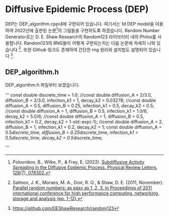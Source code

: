 # Diffusive Epidemic Process (DEP)

DEP는 DEP_algorithm.cpp내에 구현되어 있습니다. 여기서는 1d DEP model을 이용하여 2022년에 출판된 논문[^1]의 그림들을 구현하도록 하겠습니다. Random Number Generator로는 D. E. Shaw Research의 Random123 라이브러리 내의 Philox를 사용합니다. Random123의 RNG들이 어떻게 구현되는지는 다음 논문에 자세히 나와 있습니다 [^2]. 또한 Github 링크도 존재하여 간단한 rng 원리와 설치법도 설명되어 있습니다 [^3].


DEP_algorithm.h
-----
DEP_algorithm.h 파일부터 보겠습니다. 

'''
                const double discrete_time = 1.0;
                //const double diffusion_A = 2/3.0, diffusion_B = 2/3.0, infection_k1 = 1, decay_k2 = 0.03278;
                //const double diffusion_A = 0.5, diffusion_B = 0.25, infection_k1 = 0.5, decay_k2 = 0.5;
                //const double diffusion_A = 1, diffusion_B = 0.5, infection_k1 = 1.0/6, decay_k2 = 5.0/6;
                //const double diffusion_A = 1, diffusion_B = 0.5, infection_k1 = 0.2, decay_k2 = 1-std::exp(-1);
                //const double diffusion_A = 2, diffusion_B = 1, infection_k1 = 0.2, decay_k2 = 1;
                const double diffusion_A = 0.5*discrete_time, diffusion_B = 0.25*discrete_time, infection_k1 = 0.5*discrete_time, decay_k2 = 0.5*discrete_time;

'''


[^1]: Polovnikov, B., Wilke, P., & Frey, E. (2022). [Subdiffusive Activity Spreading in the Diffusive Epidemic Process. Physical Review Letters, 128(7), 078302.](https://journals.aps.org/prl/pdf/10.1103/PhysRevLett.128.078302)

[^2]: Salmon, J. K., Moraes, M. A., Dror, R. O., & Shaw, D. E. (2011, November). [Parallel random numbers: as easy as 1, 2, 3. In Proceedings of 2011 international conference for high performance computing, networking, storage and analysis (pp. 1-12).](https://dl.acm.org/doi/pdf/10.1145/2063384.2063405)

[^3]: https://github.com/DEShawResearch/random123

